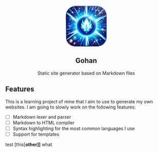 <p align="center"><br><img src="./icon.png" width="128" height="128" alt="Gohan icon" /></p>
<h2 align="center">Gohan</h2>
<p align="center">
  Static site generator based on Markdown files
</p>

## Features

This is a learning project of mine that I aim to use to generate my own websites. I am going to slowly work on the following features:

- [ ] Markdown lexer and parser
- [ ] Markdown to HTML compiler
- [ ] Syntax highlighting for the most common languages I use
- [ ] Support for templates

test [this[**other\]\]** what

